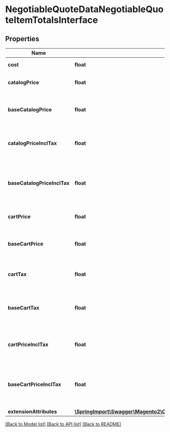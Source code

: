 # NegotiableQuoteDataNegotiableQuoteItemTotalsInterface

## Properties
Name | Type | Description | Notes
------------ | ------------- | ------------- | -------------
**cost** | **float** | Cost for quote item. | 
**catalogPrice** | **float** | Catalog price for quote item. | 
**baseCatalogPrice** | **float** | Catalog price for quote item in base currency. | 
**catalogPriceInclTax** | **float** | Catalog price with included tax for quote item. | 
**baseCatalogPriceInclTax** | **float** | Catalog price with included tax for quote item in base currency. | 
**cartPrice** | **float** | Cart price for quote item. | 
**baseCartPrice** | **float** | Cart price for quote item in base currency. | 
**cartTax** | **float** | Tax from catalog price for quote item. | 
**baseCartTax** | **float** | Tax from catalog price for quote item in base currency. | 
**cartPriceInclTax** | **float** | Cart price with included tax for quote item. | 
**baseCartPriceInclTax** | **float** | Cart price with included tax for quote item in base currency. | 
**extensionAttributes** | [**\SpringImport\Swagger\Magento2\Client\Model\NegotiableQuoteDataNegotiableQuoteItemTotalsExtensionInterface**](NegotiableQuoteDataNegotiableQuoteItemTotalsExtensionInterface.md) |  | [optional] 

[[Back to Model list]](../README.md#documentation-for-models) [[Back to API list]](../README.md#documentation-for-api-endpoints) [[Back to README]](../README.md)


